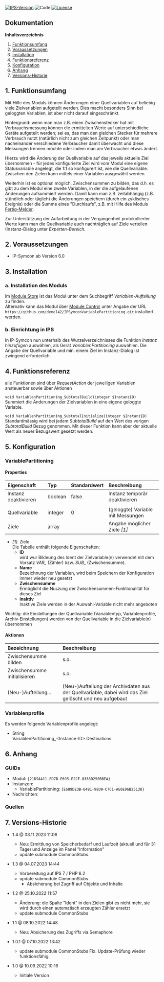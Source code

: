 [![IPS-Version](https://img.shields.io/badge/Symcon_Version-6.0+-red.svg)](https://www.symcon.de/service/dokumentation/entwicklerbereich/sdk-tools/sdk-php/)
![Code](https://img.shields.io/badge/Code-PHP-blue.svg)
[![License](https://img.shields.io/badge/License-CC%20BY--NC--SA%204.0-green.svg)](https://creativecommons.org/licenses/by-nc-sa/4.0/)

## Dokumentation

**Inhaltsverzeichnis**

1. [Funktionsumfang](#1-funktionsumfang)
2. [Voraussetzungen](#2-voraussetzungen)
3. [Installation](#3-installation)
4. [Funktionsreferenz](#4-funktionsreferenz)
5. [Konfiguration](#5-konfiguration)
6. [Anhang](#6-anhang)
7. [Versions-Historie](#7-versions-historie)

## 1. Funktionsumfang

Mit Hilfe des Moduls können Änderungen einer Quellvariablen auf beliebig viele Zielvariablen aufgeteilt werden.
Dies macht besonders Sinn bei geloggten Variablen, ist aber nicht darauf eingeschränkt.

Hintergrund: wenn man man z.B. einen Zwischenstecker hat mit Verbrauchsmessung können die ermittelten Werte auf
unterschiedliche Geräte aufgeteilt werden; sei es, das man den gleichen Stecker für mehrere Verbrauch nutzt
(natürlich nicht zum gleichen Zeitpunkt) oder man nacheinander verschiedene Verbraucher damit überwacht und diese
Messungen trennen möchte oder indem man am Verbraucher etwas ändert.

Hierzu wird die Änderung der Quellvariable auf das jeweils aktuelle Ziel übernommen - für jedes konfigurierte Ziel wird vom Modul
eine eigene Statusvariable angelegt, die 1:1 so konfigurert ist, wie die Quellvariable.
Zwischen den Zielen kann mittels einer Variablen ausgewählt werden.

Weiterhin ist es optional möglich, Zwischensummen zu bilden, das d.h. es gibt zu dem Modul eine zweite Variablen, in der die
aufgelaufenen Änderungen aufsummiert werden.
Damit kann man z.B. zeitabhängig (z.B. stündlich oder täglich) die Änderungen speichern (durch ein zyklisches Ereignis) oder die Summe
eines "Durchlaufs", z.B. mit Hilfe des Moduls [Fertig-Melder](https://github.com/symcon/FertigMelder).

Zur Unterstützung der Aufarbeitung in der Vergangenheit protokollierter Werte kann man die Quellvariable auch nachträglich auf Ziele verteilen (Instanz-Dialog unter _Experten-Bereich_.

## 2. Voraussetzungen

- IP-Symcon ab Version 6.0

## 3. Installation

### a. Installation des Moduls

Im [Module Store](https://www.symcon.de/service/dokumentation/komponenten/verwaltungskonsole/module-store/) ist das Modul unter dem Suchbegriff *Variablen-Aufteilung* zu finden.<br>
Alternativ kann das Modul über [Module Control](https://www.symcon.de/service/dokumentation/modulreferenz/module-control/) unter Angabe der
URL `https://github.com/demel42/IPSymconVariablePartitioning.git` installiert werden.

### b. Einrichtung in IPS

In IP-Symcon nun unterhalb des Wurzelverzeichnisses die Funktion _Instanz hinzufügen_ auswählen, als Gerät _VariablenPartitioning_ auswählen.
Die Angabe der Quellvariable und min. einem Ziel im Instanz-Dialog ist zwingend erforderlich.

## 4. Funktionsreferenz

alle Funktionen sind über _RequestAction_ der jeweiligen Variablen ansteuerbar sowie über Aktionen

`void VariablenPartitioning_SubtotalBuild(integer $InstanzID)`<br>
Summiert die Änderungen der Zielvariablen in eine eigene geloggte Variable.

`void VariablenPartitioning_SubtotalInitialize(integer $InstanzID)`<br>
Standardmässig wird bei jedem _SubtotalBuild_ auf den Wert des vorigen _SubtotalBuild_ Bezug genommen. Mit dieser Funktion kann aber der aktuelle Wert als neuer Bezugswert gesetzt werden.

## 5. Konfiguration

### VariablePartitioning

#### Properties

| Eigenschaft               | Typ      | Standardwert | Beschreibung |
| :------------------------ | :------  | :----------- | :----------- |
| Instanz deaktivieren      | boolean  | false        | Instanz temporär deaktivieren |
|                           |          |              | |
| Quellvariable             | integer  | 0            | (geloggte) Variable mit Messungen |
| Ziele                     | array    |              | Angabe möglicher Ziele _[1]_ |

- _[1]_: Ziele<br>
  Die Tabelle enthält folgende Eigenschaften:
  * **ID**<br>
    wird wur Bildeung des Ident der Zielvariable(n) verwendet mit dem Vorsatz *VAR_* (Zähler) bzw. *SUB_* (Zwischensumme).<br>
  * **Name**<br>
    Bezeichnung der Variablen, wird beim Speichern der Konfiguration immer wieder neu gesetzt
  * **Zwischensumme**<br>
    Ermöglicht die Nuةzung der Zwischensummen-Funktionalität für dieses Ziel
  * **inaktiv**<br>
    Inaktive Ziele werden in der Auswahl-Variable nicht mehr angeboten

Wichtig: die Einstellungen der Quellvariable (Variablentyp, Variablenprofile, Archiv-Einstellungen) werden von der Quellvariable in die Zielvariable(n) übernommen

#### Aktionen

| Bezeichnung                  | Beschreibung |
| :--------------------------- | :----------- |
| Zwischensumme bilden         | s.o. |
| Zwischensumme initialisieren | s.o. |
|                              | |
| (Neu-)Aufteilung...          | (Neu-)Aufteilung der Archivdaten aus der Quellvariable, dabei wird das Ziel gelöscht und neu aufgebaut |

### Variablenprofile

Es werden folgende Variablenprofile angelegt:
* String<br>
VariablenPartitioning_\<Instance-ID\>.Destinations

## 6. Anhang

### GUIDs
- Modul: `{21D9AA11-FD7D-E695-E2CF-8338D250BBEA}`
- Instanzen:
  - VariablePartitioning: `{E689DE3B-64B1-98D9-C7C1-AE0E96B25138}`
- Nachrichten:

### Quellen

## 7. Versions-Historie

- 1.4 @ 03.11.2023 11:06
  - Neu: Ermittlung von Speicherbedarf und Laufzeit (aktuell und für 31 Tage) und Anzeige im Panel "Information"
  - update submodule CommonStubs

- 1.3 @ 04.07.2023 14:44
  - Vorbereitung auf IPS 7 / PHP 8.2
  - update submodule CommonStubs
    - Absicherung bei Zugriff auf Objekte und Inhalte

- 1.2 @ 25.10.2022 11:57
  - Änderung: die Spalte "Ident" in den Zielen gibt es nicht mehr, sie wird durch einen automatisch erzeugten Zähler ersetzt
  - update submodule CommonStubs

- 1.1 @ 08.10.2022 14:48
  - Neu: Absicherung des Zugriffs via Semaphore

- 1.0.1 @ 07.10.2022 13:42
  - update submodule CommonStubs
    Fix: Update-Prüfung wieder funktionsfähig

- 1.0 @ 10.09.2022 10:16
  - Initiale Version
